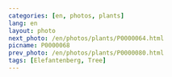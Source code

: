 ```yaml
---
categories: [en, photos, plants]
lang: en
layout: photo
next_photo: /en/photos/plants/P0000064.html
picname: P0000068
prev_photo: /en/photos/plants/P0000080.html
tags: [Elefantenberg, Tree]
---
```

